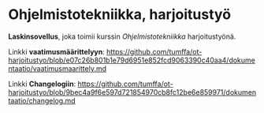 # Ohjelmistotekniikka, harjoitustyö

**Laskinsovellus**, joka toimii kurssin *Ohjelmistotekniikka* harjoitustyönä.

Linkki **vaatimusmäärittelyyn**:
https://github.com/tumffa/ot-harjoitustyo/blob/e07c26b801b1e79d6951e852fcd9063390c40aa4/dokumentaatio/vaatimusmaarittely.md

Linkki **Changelogiin**:
https://github.com/tumffa/ot-harjoitustyo/blob/9bec4a9f6e597d721854970cb8fc12be6e859971/dokumentaatio/changelog.md

